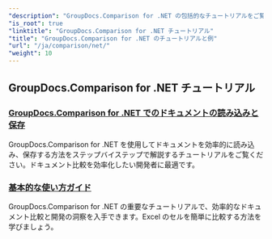 ```yaml
---
"description": "GroupDocs.Comparison for .NET の包括的なチュートリアルをご覧ください。ドキュメントとフォルダーの効率的な比較、管理、統合を簡単に実現できます。"
"is_root": true
"linktitle": "GroupDocs.Comparison for .NET チュートリアル"
"title": "GroupDocs.Comparison for .NET のチュートリアルと例"
"url": "/ja/comparison/net/"
"weight": 10
---
```


## GroupDocs.Comparison for .NET チュートリアル 
### [GroupDocs.Comparison for .NET でのドキュメントの読み込みと保存](./load-and-save-documents/)
GroupDocs.Comparison for .NET を使用してドキュメントを効率的に読み込み、保存する方法をステップバイステップで解説するチュートリアルをご覧ください。ドキュメント比較を効率化したい開発者に最適です。
### [基本的な使い方ガイド](./guide-to-basic-usage/)
GroupDocs.Comparison for .NET の重要なチュートリアルで、効率的なドキュメント比較と開発の洞察を入手できます。Excel のセルを簡単に比較する方法を学びましょう。